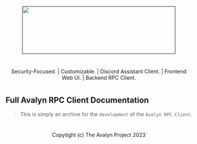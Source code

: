 # 
<p align="center">
<a href="" target="_blank"><img src="https://xnitc.com/discord/bots/avalyn/data/imgs/avalyn_logo.png" width="414" height="129" border="0"></a>
</p>

#

<p align="center">
Security-Focused. | Customizable. | Discord Assistant Client. | Frontend Web UI. | Backend RPC Client.
</p>

#

## Full Avalyn RPC Client Documentation

> This is simply an archive for the `development` of the `Avalyn RPC Client`.

#

<p align="center">
`Copytight (c) The Avalyn Project 2023`
</p>

#
